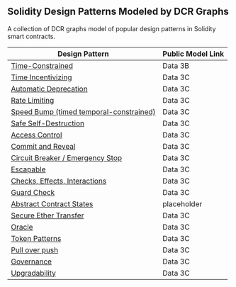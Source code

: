 ## Solidity Design Patterns Modeled by DCR Graphs

A collection of DCR graphs model of popular design patterns in Solidity smart contracts.

| Design Pattern                                                                         | Public Model Link |
| -------------------------------------------------------------------------------------- | ----------------- |
| [Time-Constrained](/design-pattern-models/time-constrained.md)                         | Data 3B           |
| [Time Incentivizing](/design-pattern-models/time-incentivizing.md)                     | Data 3C           |
| [Automatic Deprecation](/design-pattern-models/automatic-deprecation.md)               | Data 3C           |
| [Rate Limiting](/design-pattern-models/rate-limiting.md)                               | Data 3C           |
| [Speed Bump (timed temporal-constrained)](/design-pattern-models/speed-bump.md)        | Data 3C           |
| [Safe Self-Destruction](/design-pattern-models/safe-self-destruction.md)               | Data 3C           |
| [Access Control](/design-pattern-models/access-control.md)                             | Data 3C           |
| [Commit and Reveal](/design-pattern-models/commit-and-reveal.md)                       | Data 3C           |
| [Circuit Breaker / Emergency Stop](/design-pattern-models/circuit-breaker.md)          | Data 3C           |
| [Escapable](/design-pattern-models/escapable.md)                                       | Data 3C           |
| [Checks, Effects, Interactions](/design-pattern-models/checks-effects-interactions.md) | Data 3C           |
| [Guard Check](/design-pattern-models/guard-check.md)                                   | Data 3C           |
| [Abstract Contract States](/design-pattern-models/abstract-contract-states.md)         | placeholder       |
| [Secure Ether Transfer](/design-pattern-models/secure-ether-transfer.md)               | Data 3C           |
| [Oracle](/design-pattern-models/oracle.md)                                             | Data 3C           |
| [Token Patterns](/design-pattern-models/token-patterns.md)                             | Data 3C           |
| [Pull over push](/design-pattern-models/pull-over-push.md)                             | Data 3C           |
| [Governance](/design-pattern-models/governance.md)                                     | Data 3C           |
| [Upgradability](/design-pattern-models/upgradability.md)                               | Data 3C           |
